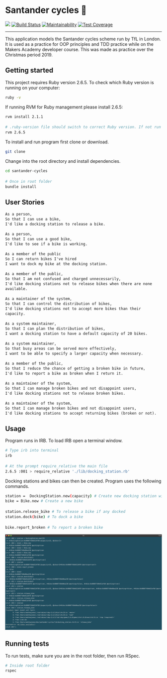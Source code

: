 # Santander cycles :bicyclist:

![](https://img.shields.io/badge/Practice-Makers%20Academy-red) [![Build Status](https://travis-ci.com/jonesandy/santander-cycles.svg?branch=master)](https://travis-ci.com/jonesandy/santander-cycles) [![Maintainability](https://api.codeclimate.com/v1/badges/56ed64e4e5d19bd841e8/maintainability)](https://codeclimate.com/github/jonesandy/santander-cycles/maintainability) [![Test Coverage](https://api.codeclimate.com/v1/badges/56ed64e4e5d19bd841e8/test_coverage)](https://codeclimate.com/github/jonesandy/santander-cycles/test_coverage)

---

This application models the Santander cycles scheme run by TfL in London. It is used as a practice for OOP principles and TDD practice while on the Makers Academy developer course. This was made as practice over the Christmas period 2019.

## Getting started

This project requires Ruby version 2.6.5. To check which Ruby version is running on your computer:

```bash
ruby -v
```

If running RVM for Ruby management please install 2.6.5:

```bash
rvm install 2.1.1

# .ruby-version file should switch to correct Ruby version. If not run this command
rvm 2.6.5
```

To install and run program first clone or download.

```bash 
git clone
```

Change into the root directory and install dependencies.

```bash
cd santander-cycles

# Once in root folder
bundle install
```

## User Stories

```
As a person,
So that I can use a bike,
I'd like a docking station to release a bike.

As a person,
So that I can use a good bike,
I'd like to see if a bike is working.

As a member of the public
So I can return bikes I've hired
I want to dock my bike at the docking station.

As a member of the public,
So that I am not confused and charged unnecessarily,
I'd like docking stations not to release bikes when there are none available.

As a maintainer of the system,
So that I can control the distribution of bikes,
I'd like docking stations not to accept more bikes than their capacity.

As a system maintainer,
So that I can plan the distribution of bikes,
I want a docking station to have a default capacity of 20 bikes.

As a system maintainer,
So that busy areas can be served more effectively,
I want to be able to specify a larger capacity when necessary.

As a member of the public,
So that I reduce the chance of getting a broken bike in future,
I'd like to report a bike as broken when I return it.

As a maintainer of the system,
So that I can manage broken bikes and not disappoint users,
I'd like docking stations not to release broken bikes.

As a maintainer of the system,
So that I can manage broken bikes and not disappoint users,
I'd like docking stations to accept returning bikes (broken or not).
```

## Usage

Program runs in IRB. To load IRB open a terminal window.

```bash
# Type irb into terminal
irb

# At the prompt require_relative the main file
2.6.5 :001 > require_relative './lib/docking_station.rb'
```

Docking stations and bikes can then be created. Program uses the following commands.

```bash
station =  DockingStation.new(capacity) # Create new docking station with a capacity
bike = Bike.new # Create a new bike

station.release_bike # To release a bike if any docked
station.dock(bike) # To dock a bike

bike.report_broken # To report a broken bike
```
![Image of program running in IRB](./_imgs/irb.png)


## Running tests

To run tests, make sure you are in the root folder, then run RSpec.

```bash
# Inside root folder
rspec
```

